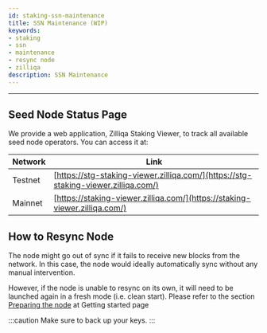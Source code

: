 ```yaml
---
id: staking-ssn-maintenance
title: SSN Maintenance (WIP)
keywords: 
- staking
- ssn
- maintenance
- resync node
- zilliqa	
description: SSN Maintenance
---
```


---

## Seed Node Status Page
We provide a web application, Zilliqa Staking Viewer, to track all available seed node operators. You can access it at:

| Network | Link |
| ------- | ---- |
| Testnet | [https://stg-staking-viewer.zilliqa.com/](https://stg-staking-viewer.zilliqa.com/) |
| Mainnet | [https://staking-viewer.zilliqa.com/](https://staking-viewer.zilliqa.com/) |

## How to Resync Node
The node might go out of sync if it fails to receive new blocks from the network. In this case, the node would ideally automatically sync without any manual intervention.

However, if the node is unable to resync on its own, it will need to be launched again in a fresh mode (i.e. clean start). Please refer to the section  [Preparing the node](staking-getting-started#preparing-the-node) at Getting started page

:::caution
Make sure to back up your keys.
:::

